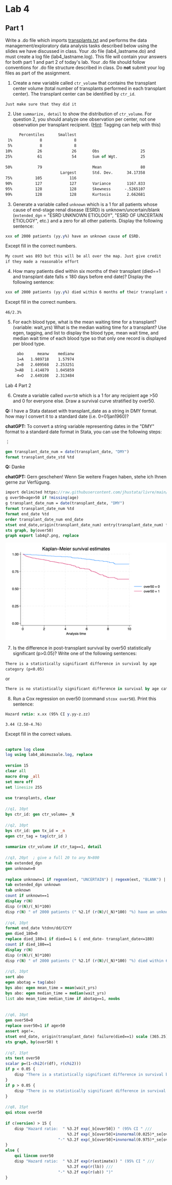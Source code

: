 ﻿# Lab 4

## Part 1

Write a .do file which imports [transplants.txt](https://raw.githubusercontent.com/jhustata/livre/main/transplants.txt) and performs the data management/exploratory data analysis tasks described below using the slides we have discussed in class. Your .do file (lab4_lastname.do) and must create a log file (lab4_lastname.log). This file will contain your answers for both part 1 and part 2 of today's lab. Your .do file should follow conventions for .do file structure described in class. Do **not** submit your log files as part of the assignment.    
    
1. Create a new variable called `ctr_volume` that contains the transplant center volume (total number of transplants performed in each transplant center). The transplant center can be identified by `ctr_id`.     

`Just make sure that they did it`   
    
2. Use `summarize, detail` to show the distribution of `ctr_volume`. For question 2, you should analyze one observation per center, not one observation per transplant recipient. (<u>Hint</u>: Tagging can help with this)  

```stata
      Percentiles      Smallest
 1%            8              8
 5%            8              8
10%           26             26       Obs                  25
25%           61             54       Sum of Wgt.          25

50%           79                      Mean                 80
                        Largest       Std. Dev.      34.17358
75%          105            116
90%          127            127       Variance       1167.833
95%          128            128       Skewness      -.5265107
99%          128            128       Kurtosis       2.662681

```

3. Generate a variable called `unknown` which is a 1 for all patients whose cause of end-stage renal disease (ESRD) is unknown/uncertain/blank (`extended_dgn` = "ESRD UNKNOWN ETIOLOGY", "ESRD OF UNCERTAIN ETIOLOGY", etc.) and a zero for all other patients. Display the following sentence:

```stata
xxx of 2000 patients (yy.y%) have an unknown cause of ESRD.
```
Except fill in the correct numbers.

`My count was 893 but this will be all over the map. Just give credit if they made a reasonable effort`   

4. How many patients died within six months of their transplant (died==1 and transplant date falls ≤ 180 days before end date)? Display the following sentence:

```stata
xxx of 2000 patients (yy.y%) died within 6 months of their transplant date.
```

Except fill in the correct numbers.     

`46/2.3%`   
    
5. For each blood type, what is the mean waiting time for a transplant? (variable: wait\_yrs) What is the median waiting time for a transplant? Use egen, tagging, and list to display the blood type, mean wait time, and median wait time of each blood type so that only one record is displayed per blood type. 

```stata
     abo      meanw    medianw  
     1=A   1.989718    1.57974  
     2=B   2.609568   2.253251  
    3=AB   1.414879   1.045859  
     4=O   2.649108   2.313484  

```

Lab 4 Part 2

6. Create a variable called `over50` which is a 1 for any recipient age >50 and 0 for everyone else. Draw a survival curve stratified by over50.     

**Q:** I have a Stata dataset with transplant_date as a string in DMY format. how may I convert it to a standard date (i.e. 0=01jan1960)?     

**chatGPT:** To convert a string variable representing dates in the "DMY" format to a standard date format in Stata, you can use the following steps:

$\vdots$

```stata
gen transplant_date_num = date(transplant_date, "DMY")
format transplant_date_std %td

```

**Q:** Danke

**chatGPT:** Gern geschehen! Wenn Sie weitere Fragen haben, stehe ich Ihnen gerne zur Verfügung.

```stata
import delimited https://raw.githubusercontent.com/jhustata/livre/main/transplants.txt, clear 
g over50=age>50 if !missing(age)
g transplant_date_num = date(transplant_date, "DMY")
format transplant_date_num %td 
format end_date %td 
order transplant_date_num end_date
stset end_date,origin(transplant_date_num) entry(transplant_date_num) fail(died) scale(365.25)
sts graph, by(over50)
graph export lab4q7.png, replace  
```

![](lab4q7.png)

7. Is the difference in post-transplant survival by over50 statistically significant (p>0.05)? Write one of the following sentences:


`There is a statistically significant difference in survival by age category (p<0.05)`

or

```stata
There is no statistically significant difference in survival by age category (p=0.x)
```

8. Run a Cox regression on over50 (command `stcox over50`). Print this sentence:

```stata
Hazard ratio: x.xx (95% CI y.yy-z.zz) 
```

`3.44 (2.50-4.76)`

Except fill in the correct values.


```stata

capture log close
log using lab4_abimuzaale.log, replace

version 15
clear all
macro drop _all
set more off
set linesize 255

use transplants, clear

//q1, 10pt
bys ctr_id: gen ctr_volume= _N  

//q2, 10pt
bys ctr_id: gen tx_id = _n
egen ctr_tag = tag(ctr_id )

summarize ctr_volume if ctr_tag==1, detail 

//q3, 20pt  ; give a full 20 to any N>800
tab extended_dgn  
gen unknown=0 

replace unknown=1 if regexm(ext, "UNCERTAIN") | regexm(ext, "BLANK") | regexm(ext, "NO REPORT") | regexm(ext, "^NOT SPECI") | regexm(ext, "NA$") | regexm(ext, "UNK") | regexm(ext, "UNCLEAR") | regexm(ext, "UNDET") | regexm(ext, "U$") | regexm(ext, "OTHER") | regexm(ext, "ETIOLOGY$") | regexm(ext, "COMPLEX CAUSES") | regexm(ext, "UNOS 999") | regexm(ext, "UKNOWN")  
tab extended_dgn unknown
tab unknown
count if unknown==1
display r(N)
disp (r(N)/(_N)*100)
disp r(N) " of 2000 patients (" %2.1f (r(N)/(_N)*100) "%) have an unknown cause of ESRD."

//q4, 10pt
format end_date %tdnn/dd/CCYY
gen died_180=0
replace died_180=1 if died==1 & ( end_date- transplant_date<=180)  
count if died_180==1  
display r(N)  
disp (r(N)/(_N)*100)  
disp r(N) " of 2000 patients (" %2.1f (r(N)/(_N)*100) "%) died within 6 months of their transplant date."  

//q5, 10pt 
sort abo  
egen abotag = tag(abo)  
bys abo: egen mean_time = mean(wait_yrs)  
bys abo: egen median_time = median(wait_yrs)  
list abo mean_time median_time if abotag==1, noobs  


//q6, 10pt
gen over50=0  
replace over50=1 if age>50
assert age!=.
stset end_date, origin(transplant_date) failure(died==1) scale (365.25)  
sts graph, by(over50) t

//q7, 15pt 
sts test over50   
scalar p=(1-chi2(r(df), r(chi2)))  
if p < 0.05 {  
    disp "There is a statistically significant difference in survival by age category (p<0.05)"
}
if p > 0.05 {
    disp "There is no statistically significant difference in survival by age category (p=" p ")"
}

//q8, 15pt
qui stcox over50  

if c(version) > 15 {
	disp "Hazard ratio:  " %3.2f exp(_b[over50]) " (95% CI " /// 
	                       %3.2f exp(_b[over50]+invnormal(0.025)*_se[over50]) ///
					   "-" %3.2f exp(_b[over50]+invnormal(0.975)*_se[over50]) ")"
}
else {
	qui lincom over50 
	disp "Hazard ratio:  " %3.2f exp(r(estimate)) " (95% CI " ///
	                       %3.2f exp(r(lb)) ///
					   "-" %3.2f exp(r(ub)) ")"
}


 
```